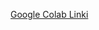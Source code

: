 [Google Colab Linki](https://colab.research.google.com/drive/1Dw78DPXfr4JnsxuD3QdvnjnD6zWVdLis#scrollTo=s68AQFafRuVA)
